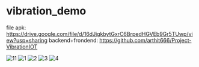 # vibration_demo

file apk: https://drive.google.com/file/d/16dJigkbytGxrC6BrpedHGVEb9Gr5TUwp/view?usp=sharing
backend+frondend: https://github.com/arthit666/Project-VibrationIOT


![11](https://user-images.githubusercontent.com/81948142/167445139-7502cbee-05c9-4921-8b0d-6a48fce4aea7.JPG)
![1](https://user-images.githubusercontent.com/81948142/167445147-1ed3ce80-5f92-4b35-b959-9df849d5906e.JPG)
![2](https://user-images.githubusercontent.com/81948142/167445155-3f64e835-5f58-4cc6-8f6a-0a35fe601bfd.JPG)
![3](https://user-images.githubusercontent.com/81948142/167445163-a4f27dfe-2432-41c8-92a0-9cc68cc9f382.JPG)
![4](https://user-images.githubusercontent.com/81948142/167445175-31158530-0528-4704-9ab9-02a72642cbe9.JPG)
